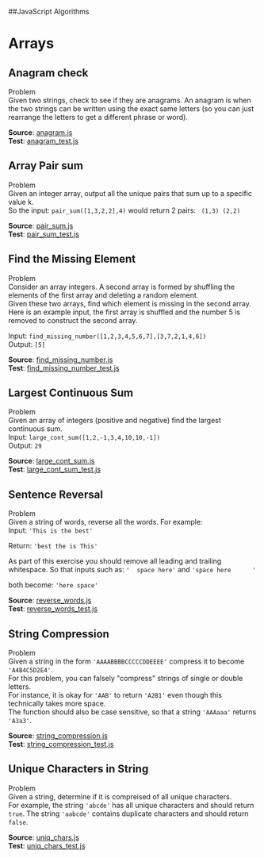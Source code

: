##JavaScript Algorithms

# Arrays
## Anagram check
  Problem  
  Given two strings, check to see if they are anagrams. An anagram is when the two strings can be written using the exact same letters (so you can just rearrange the letters to get a different phrase or word).

  **Source**: [anagram.js](src/anagram.js)  
  **Test**: [anagram_test.js](test/anagram_test.js)

## Array Pair sum

  Problem  
  Given an integer array, output all the unique pairs that sum up to a specific value k.  
  So the input:
  `pair_sum([1,3,2,2],4)`
  would return 2 pairs:
  `
 (1,3)
 (2,2)`

**Source**: [pair_sum.js](src/pair_sum.js)  
**Test**: [pair_sum_test.js](test/pair_sum_test.js)


## Find the Missing Element
Problem  
Consider an array integers. A second array is formed by shuffling the elements of the first array and deleting a random element.  
Given these two arrays, find which element is missing in the second array.  
Here is an example input, the first array is shuffled and the number 5 is removed to construct the second array.  

Input:
`find_missing_number([1,2,3,4,5,6,7],[3,7,2,1,4,6])`  
Output:
`[5]`

**Source**: [find_missing_number.js](src/find_missing_number.js)  
**Test**: [find_missing_number_test.js](test/find_missing_number_test.js)


## Largest Continuous Sum
Problem  
Given an array of integers (positive and negative) find the largest continuous sum.  
Input:
`large_cont_sum([1,2,-1,3,4,10,10,-1])`  
Output:
`29`

**Source**: [large_cont_sum.js](src/large_cont_sum.js)  
**Test**: [large_cont_sum_test.js](test/large_cont_sum_test.js)



## Sentence Reversal
Problem  
Given a string of words, reverse all the words. For example:  
Input:
`'This is the best'`

Return:
`'best the is This'`

As part of this exercise you should remove all leading and trailing whitespace. So that inputs such as:
`'  space here'`  and `'space here      '`

both become:
`'here space'`

**Source**: [reverse_words.js](src/reverse_words.js)  
**Test**: [reverse_words_test.js](test/reverse_words_test.js)



## String Compression
Problem  
Given a string in the form `'AAAABBBBCCCCCDDEEEE'` compress it to become `'A4B4C5D2E4'`.  
For this problem, you can falsely "compress" strings of single or double letters.   
For instance, it is okay for `'AAB'` to return `'A2B1'` even though this technically takes more space.  
The function should also be case sensitive, so that a string `'AAAaaa'` returns `'A3a3'`.

**Source**: [string_compression.js](src/string_compression.js)  
**Test**: [string_compression_test.js](test/string_compression_test.js)



## Unique Characters in String
Problem  
Given a string, determine if it is compreised of all unique characters.  
For example, the string `'abcde'` has all unique characters and should return `true`. The string `'aabcde'` contains duplicate characters and should return `false`.

**Source**: [uniq_chars.js](src/uniq_chars.js)  
**Test**: [uniq_chars_test.js](test/uniq_chars_test.js)
